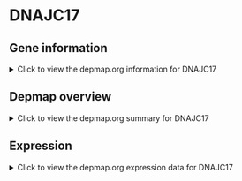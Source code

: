 <h1>DNAJC17</h1>

<h2>Gene information</h2>
<details>
  <summary>Click to view the depmap.org information for DNAJC17</summary>
  <p><a href="https://depmap.org/portal/gene/DNAJC17?tab=about" target="_BLANK">Open page in a new tab...</a></p>
  <iframe src="https://depmap.org/portal/gene/DNAJC17?tab=about" style="border:none;width:100%;height:800px"></iframe>
</details>

<h2>Depmap overview</h2>
<details>
  <summary>Click to view the depmap.org summary for DNAJC17</summary>
  <p><a href="https://depmap.org/portal/gene/DNAJC17?tab=overview" target="_BLANK">Open page in a new tab...</a></p>
  <iframe src="https://depmap.org/portal/gene/DNAJC17?tab=overview" style="border:none;width:100%;height:800px"></iframe>
</details>

<h2>Expression</h2>
<details>
  <summary>Click to view the depmap.org expression data for DNAJC17</summary>
  <p><a href="https://depmap.org/portal/gene/DNAJC17?tab=characterization" target="_BLANK">Open page in a new tab...</a></p>
  <iframe src="https://depmap.org/portal/gene/DNAJC17?tab=characterization" style="border:none;width:100%;height:800px"></iframe>
</details>


<!--
<h2>Reactome Pathway diagram</h2>
<details>
  <summary>Click to view the Reactome pathway for DNAJC17</summary>
  <p><a href="PURL" target="_BLANK">Open page in a new tab...</a></p>
  PNAME
</details>
-->


